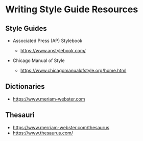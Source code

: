 
# Writing Style Guide Resources


## Style Guides
- Associated Press (AP) Stylebook 
  + https://www.apstylebook.com/

- Chicago Manual of Style
  + https://www.chicagomanualofstyle.org/home.html


## Dictionaries
- https://www.meriam-webster.com 



## Thesauri
- https://www.merriam-webster.com/thesaurus
- https://www.thesaurus.com/

